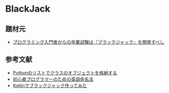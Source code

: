 # BlackJack

## 題材元

- [プログラミング入門者からの卒業試験は『ブラックジャック』を開発すべし](https://qiita.com/hirossyi73/items/cf8648c31898216312e5#%E3%81%AF%E3%81%98%E3%82%81%E3%81%AB)


## 参考文献

- [Pythonのリストでクラスのオブジェクトを格納する](https://qiita.com/morifuji551/items/73e811f775a3444d3b2c)
- [初心者プログラマーのための英語命名法](https://qiita.com/YutaManaka/items/62dda256bb7ba6c08399#b%E5%BD%A2%E5%AE%B9%E8%A9%9E%E5%90%8D%E8%A9%9E)
- [Kotlinでブラックジャック作ってみた](https://qiita.com/matyahiko2831/items/901554ba7c5680c06bc9)
